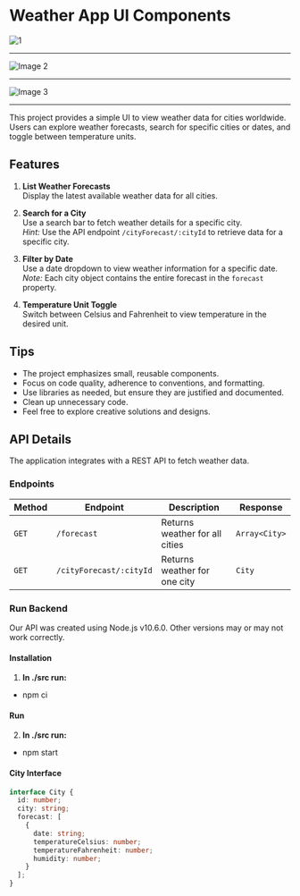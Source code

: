 # Weather App UI Components
![1](https://github.com/user-attachments/assets/f346bf70-b68a-4f4d-b6d6-9742934ca640)
<hr />

![Image 2](https://raw.githubusercontent.com/user-attachments/assets/d86d959c-f41b-42f6-94f1-01ed73eb8441)

<hr />

![Image 3](https://raw.githubusercontent.com/user-attachments/assets/bbf73d06-5fcb-4070-8590-e24cf3d18111)

<hr />

This project provides a simple UI to view weather data for cities worldwide. Users can explore weather forecasts, search for specific cities or dates, and toggle between temperature units.

## Features

1. **List Weather Forecasts**  
   Display the latest available weather data for all cities.
   
2. **Search for a City**  
   Use a search bar to fetch weather details for a specific city.  
   *Hint:* Use the API endpoint `/cityForecast/:cityId` to retrieve data for a specific city.
   
3. **Filter by Date**  
   Use a date dropdown to view weather information for a specific date.  
   *Note:* Each city object contains the entire forecast in the `forecast` property.
   
4. **Temperature Unit Toggle**  
   Switch between Celsius and Fahrenheit to view temperature in the desired unit.

## Tips

- The project emphasizes small, reusable components.
- Focus on code quality, adherence to conventions, and formatting.
- Use libraries as needed, but ensure they are justified and documented.
- Clean up unnecessary code.
- Feel free to explore creative solutions and designs.

## API Details

The application integrates with a REST API to fetch weather data.

### Endpoints

| Method | Endpoint               | Description                     | Response                  |
|--------|-------------------------|---------------------------------|---------------------------|
| `GET`  | `/forecast`            | Returns weather for all cities | `Array<City>`            |
| `GET`  | `/cityForecast/:cityId`| Returns weather for one city   | `City`                   |

### Run Backend
Our API was created using Node.js v10.6.0. Other versions may or may not work correctly. 
#### Installation 
1. **In ./src run:** 
- npm ci 

#### Run 
2. **In ./src run:** 
- npm start  


#### City Interface

```typescript
interface City {
  id: number;
  city: string;
  forecast: [
    {
      date: string;
      temperatureCelsius: number;
      temperatureFahrenheit: number;
      humidity: number;
    }
  ];
}
